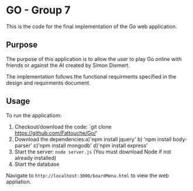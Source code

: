# GO - Group 7

This is the code for the final implementation of the Go web application.

## Purpose

The purpose of this application is to allow the user to play Go online with friends or against the AI created by Simon Diemert.

The implementation follows the functional requirments specified in the design and requirments document.

## Usage

To run the applicatiom: 

1. Checkout/download the code: `git clone https://github.com/Fattouche/Go/'
2. Download the dependencies:a)'npm install jquery' b) 'npm install body-parser' c)'npm install mongodb' d)'npm install express'
2. Start the server: `node server.js` (You must download Node if not already installed)
3. Start the database 

Navigate to `http://localhost:3000/boardMenu.html` to view the web appliation.
